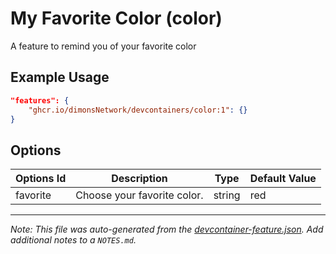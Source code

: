 
# My Favorite Color (color)

A feature to remind you of your favorite color

## Example Usage

```json
"features": {
    "ghcr.io/dimonsNetwork/devcontainers/color:1": {}
}
```

## Options

| Options Id | Description | Type | Default Value |
|-----|-----|-----|-----|
| favorite | Choose your favorite color. | string | red |



---

_Note: This file was auto-generated from the [devcontainer-feature.json](https://github.com/dimonsNetwork/devcontainers/blob/main/src/color/devcontainer-feature.json).  Add additional notes to a `NOTES.md`._
